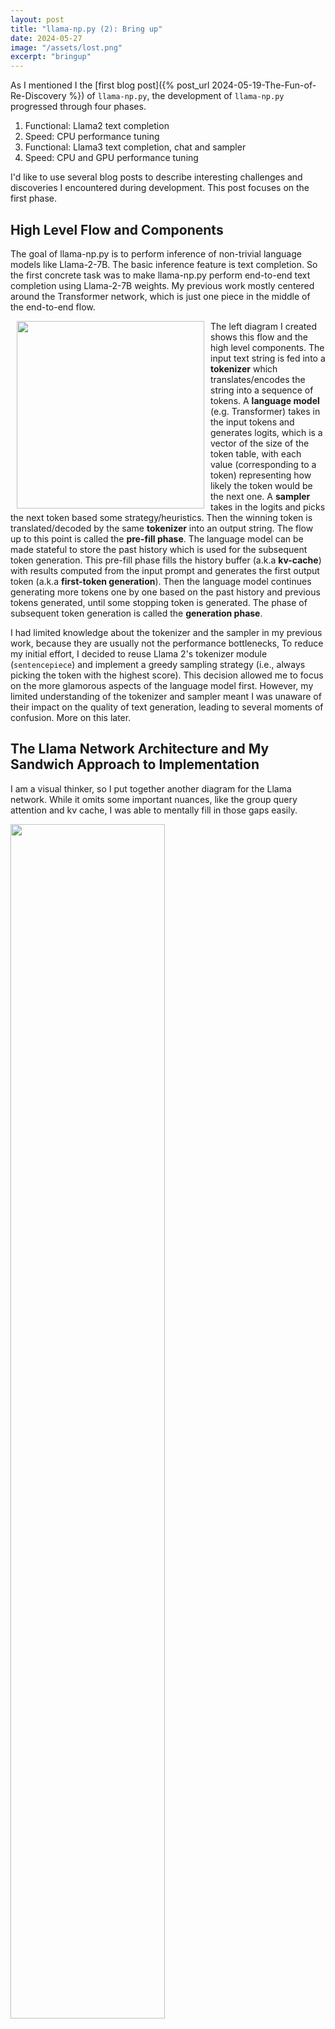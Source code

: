 ```yaml
---
layout: post
title: "llama-np.py (2): Bring up"
date: 2024-05-27
image: "/assets/lost.png"
excerpt: "bringup"
---
```



As I mentioned I the [first blog post]({% post_url 2024-05-19-The-Fun-of-Re-Discovery %}) of `llama-np.py`, the development of `llama-np.py` progressed through four phases. 
1. Functional: Llama2 text completion
2. Speed: CPU performance tuning
3. Functional: Llama3 text completion, chat and sampler
4. Speed: CPU and GPU performance tuning 

I'd like to use several blog posts to describe interesting challenges and discoveries I encountered during development. This post focuses on the first phase.


## High Level Flow and Components 

The goal of llama-np.py is to perform inference of non-trivial language models like Llama-2-7B. The basic inference feature is text completion. So the first concrete task was to make llama-np.py perform end-to-end text completion using Llama-2-7B weights. My previous work mostly centered around the Transformer network, which is just one piece in the middle of the end-to-end flow.

<img style="float:left;" src="{{ site.baseurl }}/assets/llama-high-level-blocks.svg" width=300 hspace=10/> 

The left diagram I created shows this flow and the high level components. The input text string is fed into a **tokenizer** which translates/encodes the string into a sequence of tokens. A **language model** (e.g. Transformer) takes in the input tokens and generates logits, which is a vector of the size of the token table, with each value (corresponding to a token) representing how likely the token would be the next one. A **sampler** takes in the logits and picks the next token based some strategy/heuristics. Then the winning token is translated/decoded by the same **tokenizer** into an output string.  The flow up to this point is called the **pre-fill phase**. The language model can be made stateful to store the past history which is used for the subsequent token generation. This pre-fill phase fills the history buffer (a.k.a **kv-cache**) with results computed from the input prompt and generates the first output token (a.k.a **first-token generation**). Then the language model continues generating more tokens one by one based on the past history and previous tokens generated, until some stopping token is generated. The phase of subsequent token generation is called the **generation phase**. 

I had limited knowledge about the tokenizer and the sampler in my previous work, because they are usually not the performance bottlenecks,  To reduce my initial effort, I decided to reuse Llama 2's tokenizer module (`sentencepiece`) and implement a greedy sampling strategy (i.e., always picking the token with the highest score). This decision allowed me to focus on the more glamorous aspects of the language model first. However, my limited understanding of the tokenizer and sampler meant I was unaware of their impact on the quality of text generation, leading to several moments of confusion. More on this later.

## The Llama Network Architecture and My Sandwich Approach to Implementation

I am a visual thinker, so I put together another diagram for the Llama network. While it omits some important nuances, like the group query attention and kv cache, I was able to mentally fill in those gaps easily. 

<img src="{{ site.baseurl }}/assets/llama-network.svg" width="70%"> 

While drawing the diagram above, I realized that the first embedding layer and the final LM head perform very similar tasks, albeit in reverse. The first embedding layer is essentially a table lookup, retrieving an embedding vector for a given token ID. Conversely, the LM head takes a vector and computes a score for each token using dot products. I wondered whether the values in the embedding weight and the LM head weight were actually very similar. So I checked - they are quite different in Llama2-7B. I didn't delve deeper into this as I was eager to start my implementation. (Later, I discovered a known technique called **weight-tying** which reuses the same weights for both layers). 

However, based on this observation, I decided to implement both ends (encoding/embedding and LM head/sampler/decoding) first and then add in the Transformer components piece by piece. As long as the shapes match, the network should run without crashing. During the developement, I always asked `llama-np.py` to complete the input text "It is easy" (and so I wished). I expected `llama-np.py` to produce garbage initially, but once all the components were in place, I anticipated that the magic light would turn on and something wise should come out. 

The single most difficult part in terms of coding is to keep track of the tensor dimensions. In my mind, each dimension of a tensor carries a physical meaning (e.g. batch size, sequence length, table height, etc). Seeing the intensions/meanings of the dimensions in the code makes writing and reading the program much easier.  To draw an analogy, it would be a nightmare if one could name variables `a1`, `a2`, `a3`, .... Currently I rely on annotations/comments in the code and side documents (note that I've put the tensor shapes in the diagram) to keep me sane. Can this be made automatic/enforced? **Dimension-type-checking** (e.g. [jaxtyping](https://github.com/patrick-kidger/jaxtyping)) is an interesting topic to explore next. 

## Bring Up

"After rounds of thorough modular testing, the day of bringup finally came". Well, because of the sandwich approach, it was actually like "I think I've everything in, but why 'It is easy ed ; a a a a a a a a a a a'?". 

So I pulled out my first cheat sheet. Andrej Karpathy's [llama2.c](https://github.com/karpathy/llama2.c) is an amazing project that implements the Llama2 inference using just C. It actually inspired my own `llama-np.py` and gave me the confidence to pursue it as a hobby project. Since both implement the Llama network, I realzied it would be possible to compare the intermediate results layer by layer. 

I converted the Llama-2-7B weights to the format llama2.c reads and inserted printf statements in llama2.c. Llama2.c feeds the tokens in the pre-fill stage one by one rather than as a sequence at one. I added a similar mode in `llama-np.py`. 

<p id="easy"></p>In the end, I had to fix only one bug in my RoPE implementation before the wisdom was revealed:

> It is easy to get lost in the world of the Internet. 

<img src="{{ site.baseurl }}/assets/lost.png" width="100%" />


Next post: ["Beef up"]({% post_url 2024-05-28-beefup %})